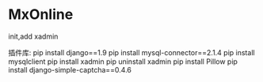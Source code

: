# MxOnline
init,add xadmin


插件库:
    pip install django==1.9
    pip install mysql-connector==2.1.4
    pip install mysqlclient
    pip install xadmin
    pip uninstall xadmin
    pip install Pillow
    pip install django-simple-captcha==0.4.6